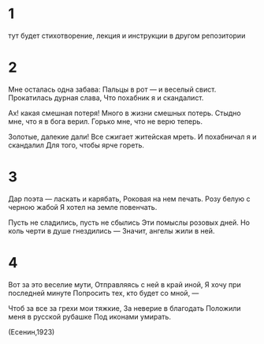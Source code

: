 # 1
тут будет стихотворение, лекция и инструкции в другом репозитории
# 2
Мне осталась одна забава:
Пальцы в рот — и веселый свист.
Прокатилась дурная слава,
Что похабник я и скандалист.

Ах! какая смешная потеря!
Много в жизни смешных потерь.
Стыдно мне, что я в бога верил.
Горько мне, что не верю теперь.

Золотые, далекие дали!
Все сжигает житейская мреть.
И похабничал я и скандалил
Для того, чтобы ярче гореть.
# 3
Дар поэта — ласкать и карябать,
Роковая на нем печать.
Розу белую с черною жабой
Я хотел на земле повенчать.

Пусть не сладились, пусть не сбылись
Эти помыслы розовых дней.
Но коль черти в душе гнездились —
Значит, ангелы жили в ней.
# 4
Вот за это веселие мути,
Отправляясь с ней в край иной,
Я хочу при последней минуте
Попросить тех, кто будет со мной, —

Чтоб за все за грехи мои тяжкие,
За неверие в благодать
Положили меня в русской рубашке
Под иконами умирать.

(Есенин,1923)